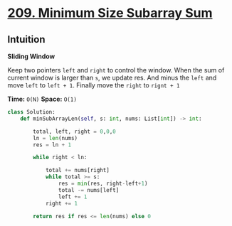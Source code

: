 # [209. Minimum Size Subarray Sum](https://leetcode.com/problems/minimum-size-subarray-sum/)

## Intuition

**Sliding Window**

Keep two pointers `left` and `right` to control the window. When the sum of current window is larger than `s`, we update res. And minus the `left` and move `left` to `left + 1`. Finally move the `right` to `rignt + 1`


**Time:** `O(N)`
**Space:** `O(1)`

```python
class Solution:
    def minSubArrayLen(self, s: int, nums: List[int]) -> int:

        total, left, right = 0,0,0
        ln = len(nums)
        res = ln + 1

        while right < ln:

            total += nums[right]
            while total >= s:
                res = min(res, right-left+1)
                total -= nums[left]
                left += 1
            right += 1

        return res if res <= len(nums) else 0
```